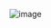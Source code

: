 ![image](https://github.com/Satyamjha24/mock3/assets/107462251/010cb2a9-bf74-4613-8796-060bc1eccbdc)

